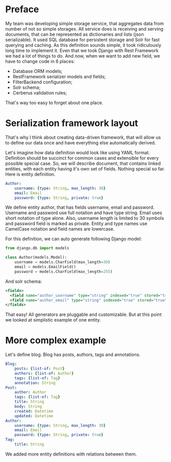 # Preface

My team was developing simple storage service, that aggregates data from number of not so simple storages.
All service does is receiving and serving documents, that can be represented as dictionaries and lists (json serializable). It used SQL database for persistent storage and Solr for fast querying and caching.
As this definition sounds simple, it took ridiculously long time to implement it.
Even that we took Django with Rest Framework we had a lot of things to do.
And now, when we want to add new field, we have to change code in 6 places:

  * Database ORM models;
  * RestFramework serializer models and fields;
  * FilterBackend configuration;
  * Solr schema;
  * Cerberus validation rules;

That's way too easy to forget about one place.

# Serialization framework layout

That's why I think about creating data-driven framework, that will allow us to define our data once
and have everything else automatically derived.

Let's imagine how data definition would look like using YAML format.
Definition should be succinct for common cases and extensible for every possible special case. 
So, we will describe document, that contains linked entities, with each entity having it's own set of fields.
Nothing special so far. Here is entity definition.

```yaml
Author:
    username: {type: String, max_length: 30}
    email: Email
    password: {type: String, private: true}
```

We define entity author, that has fields username, email and password.
Username and password use full notation and have type string.
Email uses short notation of type alone.
Also, username length is limited to 30 symbols and password field is marked as private.
Entity and type names use CamelCase notation and field names are lowercase.

For this definition, we can auto generate following Django model:

```py
from django.db import models

class Author(models.Model):
    username = models.CharField(max_length=30)
    email = models.EmailField()
    password = models.CharField(max_length=255)
```

And solr schema:

```xml
<fields>
  <field name="author_username" type="string" indexed="true" stored="true" required="true" />
  <field name="author_email" type="string" indexed="true" stored="true" required="true" />
</fields>
```

That easy! All generators are pluggable and customizable. But at this point we looked at simplistic
example of one entity.

# More complex example

Let's define blog. Blog has posts, authors, tags and annotations.

```yaml
Blog:
    posts: {list-of: Post}
    authors: {list-of: Author}
    tags: {list-of: Tag}
    annotation: String
Post:
    author: Author
    tags: {list-of: Tag}
    title: String
    body: String
    created: Datetime
    updated: Datetime
Author:
    username: {type: String, max_length: 30}
    email: Email
    password: {type: String, private: true}
Tag:
    title: String
```

We added more entity definitions with relations between them.